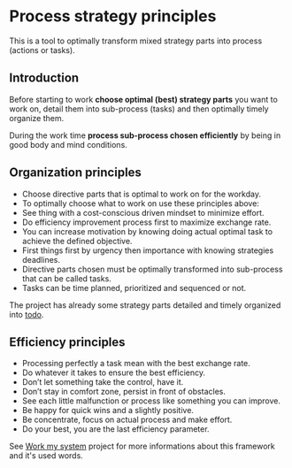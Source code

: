 # Process strategy principles

This is a tool to optimally transform mixed strategy parts into process (actions or tasks).

## Introduction

Before starting to work **choose optimal (best) strategy parts** you want to work on, detail them into sub-process (tasks) and then optimally timely organize them.

During the work time **process sub-process chosen efficiently** by being in good body and mind conditions.

## Organization principles
* Choose directive parts that is optimal to work on for the workday.
* To optimally choose what to work on use these principles above:
 * See thing with a cost-conscious driven mindset to minimize effort.
 * Do efficiency improvement process first to maximize exchange rate.
 * You can increase motivation by knowing doing actual optimal task to achieve the defined objective.
 * First things first by urgency then importance with knowing strategies deadlines.
* Directive parts chosen must be optimally transformed into sub-process that can be called tasks.
* Tasks can be time planned, prioritized and sequenced or not.

The project has already some strategy parts detailed and timely organized into [todo](https://github.com/esteem8app/esteem8app.github.io/tree/master/docs/todo).

## Efficiency principles
* Processing perfectly a task mean with the best exchange rate.
* Do whatever it takes to ensure the best efficiency.
 * Don’t let something take the control, have it.
 * Don’t stay in comfort zone, persist in front of obstacles.
 * See each little malfunction or process like something you can improve.
 * Be happy for quick wins and a slightly positive.
* Be concentrate, focus on actual process and make effort.
* Do your best, you are the last efficiency parameter.

See [Work my system](https://github.com/Primerz/Work-my-system) project for more informations about this framework and it's used words.
